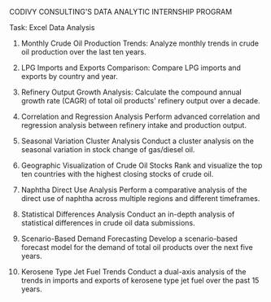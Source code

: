 CODIVY CONSULTING'S DATA ANALYTIC INTERNSHIP PROGRAM

Task: 
Excel Data Analysis

1. Monthly Crude Oil Production Trends: Analyze monthly trends in crude oil production over the last ten years.

2. LPG Imports and Exports Comparison: Compare LPG imports and exports by country and year.
   
3. Refinery Output Growth Analysis: Calculate the compound annual growth rate (CAGR) of total oil products' refinery output over a decade.

4. Correlation and Regression Analysis
   Perform advanced correlation and regression analysis between refinery intake and production output.

5. Seasonal Variation Cluster Analysis
Conduct a cluster analysis on the seasonal variation in stock change of gas/diesel oil.

6. Geographic Visualization of Crude Oil Stocks
Rank and visualize the top ten countries with the highest closing stocks of crude oil.

7. Naphtha Direct Use Analysis
Perform a comparative analysis of the direct use of naphtha across multiple regions and different timeframes.

8. Statistical Differences Analysis
Conduct an in-depth analysis of statistical differences in crude oil data submissions.

9. Scenario-Based Demand Forecasting
Develop a scenario-based forecast model for the demand of total oil products over the next five years.

10. Kerosene Type Jet Fuel Trends
Conduct a dual-axis analysis of the trends in imports and exports of kerosene type jet fuel over the past 15 years.

